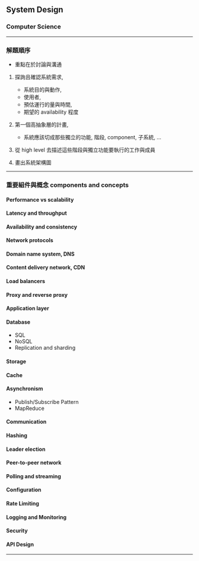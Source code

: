 ## System Design

### Computer Science

---

### 解題順序

- 重點在於討論與溝通

1. 探詢且確認系統需求,

   - 系統目的與動作,
   - 使用者,
   - 預估運行的量與時間,
   - 期望的 availability 程度

2. 第一個高抽象層的計畫,

   - 系統應該切成那些獨立的功能, 階段, component, 子系統, ...

3. 從 high level 去描述這些階段與獨立功能要執行的工作與成員

4. 畫出系統架構圖

---

### 重要組件與概念 components and concepts

#### Performance vs scalability

#### Latency and throughput

#### Availability and consistency

#### Network protocols

#### Domain name system, DNS

#### Content delivery network, CDN

#### Load balancers

#### Proxy and reverse proxy

#### Application layer

#### Database

- SQL
- NoSQL
- Replication and sharding

#### Storage

#### Cache

#### Asynchronism

- Publish/Subscribe Pattern
- MapReduce

#### Communication

#### Hashing

#### Leader election

#### Peer-to-peer network

#### Polling and streaming

#### Configuration

#### Rate Limiting

#### Logging and Monitoring

#### Security

#### API Design

---
